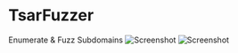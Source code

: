 # TsarFuzzer
Enumerate &amp; Fuzz Subdomains
![Screenshot](https://i.imgur.com/nQBJHDW.png)
![Screenshot](https://i.imgur.com/173iyQY.png)
